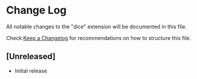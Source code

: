# Change Log

All notable changes to the "dice" extension will be documented in this file.

Check [Keep a Changelog](http://keepachangelog.com/) for recommendations on how to structure this file.

## [Unreleased]

- Initial release